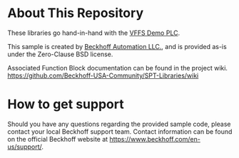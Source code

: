 # About This Repository

These libraries go hand-in-hand with the [VFFS Demo PLC](https://github.com/Beckhoff-USA-Community/PackML_PLC_Example).

This sample is created by [Beckhoff Automation LLC.](https://www.beckhoff.com/en-us/), and is provided as-is under the Zero-Clause BSD license.

Associated Function Block documentation can be found in the project wiki. https://github.com/Beckhoff-USA-Community/SPT-Libraries/wiki


# How to get support

Should you have any questions regarding the provided sample code, please contact your local Beckhoff support team. Contact information can be found on the official Beckhoff website at https://www.beckhoff.com/en-us/support/.
